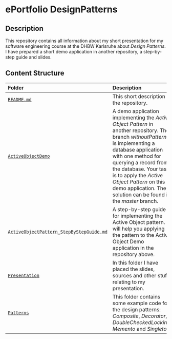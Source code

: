 # ePortfolio DesignPatterns

## Description
This repository contains all information about my short presentation for my software engineering course at the DHBW Karlsruhe about *Design Patterns*. I have prepared a short demo application in another repository, a step-by-step guide and slides.

## Content Structure

|Folder|Description|
|:---|:---|
|[`README.md`](https://github.com/CodeLionX/ePortfolio_DesignPatterns/blob/master/README.md)| This short description of the repository.|
|[`ActiveObjectDemo`](https://github.com/CodeLionX/ActiveObjectDemo/tree/withoutPattern)| A demo application implementing the *Active Object Pattern* in another repository. The branch *withoutPattern* is implementing a database application with one method for querying a record from the database. Your task is to apply the *Active Object Pattern* on this demo application. The solution can be found in the *master* branch. |
|[`ActiveObjectPattern_StepByStepGuide.md`](https://github.com/CodeLionX/ePortfolio_DesignPatterns/blob/master/ActiveObjectPattern_StepByStepGuide.md)| A step-by-step guide for implementing the Active Object pattern. It will help you applying the pattern to the Active Object Demo application in the repository above. |
|[`Presentation`](https://github.com/CodeLionX/ePortfolio_DesignPatterns/blob/master/presentation)| In this folder I have placed the slides, sources and other stuff relating to my presentation. |
|[`Patterns`](https://github.com/CodeLionX/ePortfolio_DesignPatterns/blob/master/Patterns)| This folder contains some example code for the design patterns: *Composite*, *Decorator*, *DoubleCheckedLocking*, *Memento* and *Singleton*. |
